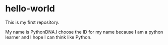 # hello-world
This is my first repository.

My name is PythonDNA.I choose the ID for my name because I am a python learner and I hope I can think like Python.
